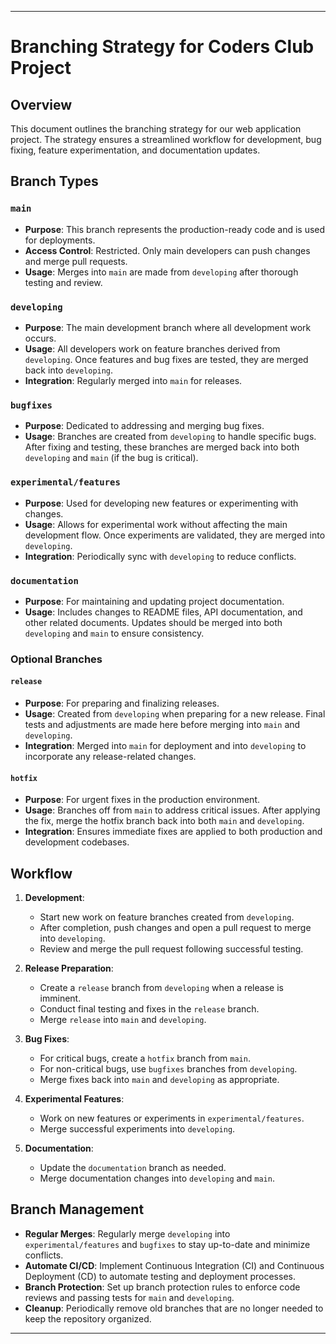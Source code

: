 
---

# Branching Strategy for Coders Club Project

## Overview

This document outlines the branching strategy for our web application project. The strategy ensures a streamlined workflow for development, bug fixing, feature experimentation, and documentation updates. 

## Branch Types

### `main`
- **Purpose**: This branch represents the production-ready code and is used for deployments.
- **Access Control**: Restricted. Only main developers can push changes and merge pull requests.
- **Usage**: Merges into `main` are made from `developing` after thorough testing and review.

### `developing`
- **Purpose**: The main development branch where all development work occurs.
- **Usage**: All developers work on feature branches derived from `developing`. Once features and bug fixes are tested, they are merged back into `developing`.
- **Integration**: Regularly merged into `main` for releases.

### `bugfixes`
- **Purpose**: Dedicated to addressing and merging bug fixes.
- **Usage**: Branches are created from `developing` to handle specific bugs. After fixing and testing, these branches are merged back into both `developing` and `main` (if the bug is critical).

### `experimental/features`
- **Purpose**: Used for developing new features or experimenting with changes.
- **Usage**: Allows for experimental work without affecting the main development flow. Once experiments are validated, they are merged into `developing`.
- **Integration**: Periodically sync with `developing` to reduce conflicts.

### `documentation`
- **Purpose**: For maintaining and updating project documentation.
- **Usage**: Includes changes to README files, API documentation, and other related documents. Updates should be merged into both `developing` and `main` to ensure consistency.

### Optional Branches

#### `release`
- **Purpose**: For preparing and finalizing releases.
- **Usage**: Created from `developing` when preparing for a new release. Final tests and adjustments are made here before merging into `main` and `developing`.
- **Integration**: Merged into `main` for deployment and into `developing` to incorporate any release-related changes.

#### `hotfix`
- **Purpose**: For urgent fixes in the production environment.
- **Usage**: Branches off from `main` to address critical issues. After applying the fix, merge the hotfix branch back into both `main` and `developing`.
- **Integration**: Ensures immediate fixes are applied to both production and development codebases.

## Workflow

1. **Development**:
   - Start new work on feature branches created from `developing`.
   - After completion, push changes and open a pull request to merge into `developing`.
   - Review and merge the pull request following successful testing.

2. **Release Preparation**:
   - Create a `release` branch from `developing` when a release is imminent.
   - Conduct final testing and fixes in the `release` branch.
   - Merge `release` into `main` and `developing`.

3. **Bug Fixes**:
   - For critical bugs, create a `hotfix` branch from `main`.
   - For non-critical bugs, use `bugfixes` branches from `developing`.
   - Merge fixes back into `main` and `developing` as appropriate.

4. **Experimental Features**:
   - Work on new features or experiments in `experimental/features`.
   - Merge successful experiments into `developing`.

5. **Documentation**:
   - Update the `documentation` branch as needed.
   - Merge documentation changes into `developing` and `main`.

## Branch Management

- **Regular Merges**: Regularly merge `developing` into `experimental/features` and `bugfixes` to stay up-to-date and minimize conflicts.
- **Automate CI/CD**: Implement Continuous Integration (CI) and Continuous Deployment (CD) to automate testing and deployment processes.
- **Branch Protection**: Set up branch protection rules to enforce code reviews and passing tests for `main` and `developing`.
- **Cleanup**: Periodically remove old branches that are no longer needed to keep the repository organized.

---

